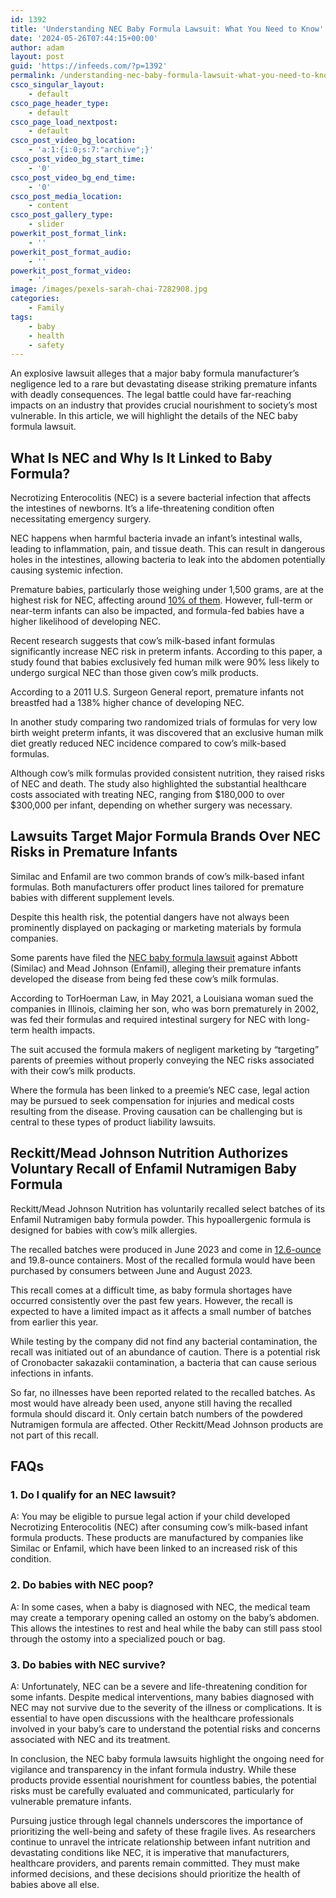 ```yaml
---
id: 1392
title: 'Understanding NEC Baby Formula Lawsuit: What You Need to Know'
date: '2024-05-26T07:44:15+00:00'
author: adam
layout: post
guid: 'https://infeeds.com/?p=1392'
permalink: /understanding-nec-baby-formula-lawsuit-what-you-need-to-know/
csco_singular_layout:
    - default
csco_page_header_type:
    - default
csco_page_load_nextpost:
    - default
csco_post_video_bg_location:
    - 'a:1:{i:0;s:7:"archive";}'
csco_post_video_bg_start_time:
    - '0'
csco_post_video_bg_end_time:
    - '0'
csco_post_media_location:
    - content
csco_post_gallery_type:
    - slider
powerkit_post_format_link:
    - ''
powerkit_post_format_audio:
    - ''
powerkit_post_format_video:
    - ''
image: /images/pexels-sarah-chai-7282908.jpg
categories:
    - Family
tags:
    - baby
    - health
    - safety
---
```


An explosive lawsuit alleges that a major baby formula manufacturer’s negligence led to a rare but devastating disease striking premature infants with deadly consequences. The legal battle could have far-reaching impacts on an industry that provides crucial nourishment to society’s most vulnerable. In this article, we will highlight the details of the NEC baby formula lawsuit.

## What Is NEC and Why Is It Linked to Baby Formula?

Necrotizing Enterocolitis (NEC) is a severe bacterial infection that affects the intestines of newborns. It’s a life-threatening condition often necessitating emergency surgery.

NEC happens when harmful bacteria invade an infant’s intestinal walls, leading to inflammation, pain, and tissue death. This can result in dangerous holes in the intestines, allowing bacteria to leak into the abdomen potentially causing systemic infection.

Premature babies, particularly those weighing under 1,500 grams, are at the highest risk for NEC, affecting around [10% of them](https://www.birthinjuryhelpcenter.org/nec.html). However, full-term or near-term infants can also be impacted, and formula-fed babies have a higher likelihood of developing NEC.

Recent research suggests that cow’s milk-based infant formulas significantly increase NEC risk in preterm infants. According to this paper, a study found that babies exclusively fed human milk were 90% less likely to undergo surgical NEC than those given cow’s milk products.

According to a 2011 U.S. Surgeon General report, premature infants not breastfed had a 138% higher chance of developing NEC.

In another study comparing two randomized trials of formulas for very low birth weight preterm infants, it was discovered that an exclusive human milk diet greatly reduced NEC incidence compared to cow’s milk-based formulas.

Although cow’s milk formulas provided consistent nutrition, they raised risks of NEC and death. The study also highlighted the substantial healthcare costs associated with treating NEC, ranging from $180,000 to over $300,000 per infant, depending on whether surgery was necessary.

## Lawsuits Target Major Formula Brands Over NEC Risks in Premature Infants

Similac and Enfamil are two common brands of cow’s milk-based infant formulas. Both manufacturers offer product lines tailored for premature babies with different supplement levels.

Despite this health risk, the potential dangers have not always been prominently displayed on packaging or marketing materials by formula companies.

Some parents have filed the [NEC baby formula lawsuit](https://www.torhoermanlaw.com/toxic-baby-formula-nec-lawsuit/) against Abbott (Similac) and Mead Johnson (Enfamil), alleging their premature infants developed the disease from being fed these cow’s milk formulas.

According to TorHoerman Law, in May 2021, a Louisiana woman sued the companies in Illinois, claiming her son, who was born prematurely in 2002, was fed their formulas and required intestinal surgery for NEC with long-term health impacts.

The suit accused the formula makers of negligent marketing by “targeting” parents of preemies without properly conveying the NEC risks associated with their cow’s milk products.

Where the formula has been linked to a preemie’s NEC case, legal action may be pursued to seek compensation for injuries and medical costs resulting from the disease. Proving causation can be challenging but is central to these types of product liability lawsuits.

## Reckitt/Mead Johnson Nutrition Authorizes Voluntary Recall of Enfamil Nutramigen Baby Formula

Reckitt/Mead Johnson Nutrition has voluntarily recalled select batches of its Enfamil Nutramigen baby formula powder. This hypoallergenic formula is designed for babies with cow’s milk allergies.

The recalled batches were produced in June 2023 and come in [12.6-ounce](https://reviewed.usatoday.com/parenting/features/enfamil-baby-formula-nutramigen-recall-1-2-2024) and 19.8-ounce containers. Most of the recalled formula would have been purchased by consumers between June and August 2023.

This recall comes at a difficult time, as baby formula shortages have occurred consistently over the past few years. However, the recall is expected to have a limited impact as it affects a small number of batches from earlier this year.

While testing by the company did not find any bacterial contamination, the recall was initiated out of an abundance of caution. There is a potential risk of Cronobacter sakazakii contamination, a bacteria that can cause serious infections in infants.

So far, no illnesses have been reported related to the recalled batches. As most would have already been used, anyone still having the recalled formula should discard it. Only certain batch numbers of the powdered Nutramigen formula are affected. Other Reckitt/Mead Johnson products are not part of this recall.

## FAQs

### 1. Do I qualify for an NEC lawsuit?

A: You may be eligible to pursue legal action if your child developed Necrotizing Enterocolitis (NEC) after consuming cow’s milk-based infant formula products. These products are manufactured by companies like Similac or Enfamil, which have been linked to an increased risk of this condition.

### 2. Do babies with NEC poop?

A: In some cases, when a baby is diagnosed with NEC, the medical team may create a temporary opening called an ostomy on the baby’s abdomen. This allows the intestines to rest and heal while the baby can still pass stool through the ostomy into a specialized pouch or bag.

### 3. Do babies with NEC survive?

A: Unfortunately, NEC can be a severe and life-threatening condition for some infants. Despite medical interventions, many babies diagnosed with NEC may not survive due to the severity of the illness or complications. It is essential to have open discussions with the healthcare professionals involved in your baby’s care to understand the potential risks and concerns associated with NEC and its treatment.

In conclusion, the NEC baby formula lawsuits highlight the ongoing need for vigilance and transparency in the infant formula industry. While these products provide essential nourishment for countless babies, the potential risks must be carefully evaluated and communicated, particularly for vulnerable premature infants.

Pursuing justice through legal channels underscores the importance of prioritizing the well-being and safety of these fragile lives. As researchers continue to unravel the intricate relationship between infant nutrition and devastating conditions like NEC, it is imperative that manufacturers, healthcare providers, and parents remain committed. They must make informed decisions, and these decisions should prioritize the health of babies above all else.